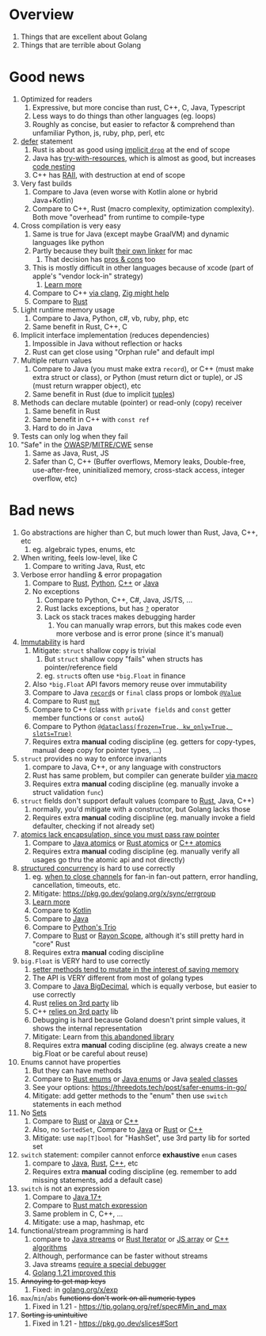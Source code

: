 # Overview

1. Things that are excellent about Golang
1. Things that are terrible about Golang

# Good news

1. Optimized for readers
    1. Expressive, but more concise than rust, C++, C, Java, Typescript
    1. Less ways to do things than other languages (eg. loops)
    1. Roughly as concise, but easier to refactor & comprehend than unfamiliar Python, js, ruby, php, perl, etc
1. [defer](https://go.dev/tour/flowcontrol/12) statement
    1. Rust is about as good using [implicit `drop`](https://doc.rust-lang.org/std/ops/trait.Drop.html) at the end of scope
    1. Java has [try-with-resources](https://docs.oracle.com/javase/tutorial/essential/exceptions/tryResourceClose.html), which is almost as good, but increases [code nesting](https://miro.medium.com/v2/resize:fit:720/1*g4NuK2wpgB5hn_46bvzPmQ.png)
    1. C++ has [RAII](https://en.cppreference.com/w/cpp/language/raii), with destruction at end of scope
1. Very fast builds
    1. Compare to Java (even worse with Kotlin alone or hybrid Java+Kotlin)
    1. Compare to C++, Rust (macro complexity, optimization complexity). Both move "overhead" from runtime to compile-type
1. Cross compilation is very easy
    1. Same is true for Java (except maybe GraalVM) and dynamic languages like python
    1. Partly because they built [their own linker](https://github.com/golang/go/blob/master/src/cmd/link/internal/ld/macho.go) for mac
        1. That decision has [pros & cons](https://www.uber.com/blog/fixing-gos-linker/) too
    1. This is mostly difficult in other languages because of xcode (part of apple's "vendor lock-in" strategy)
        1. [Learn more](https://en.wikipedia.org/wiki/Mach-O)
    1. Compare to C++ [via clang](https://clang.llvm.org/docs/CrossCompilation.html), [Zig might help](https://andrewkelley.me/post/zig-cc-powerful-drop-in-replacement-gcc-clang.html)
    1. Compare to [Rust](https://wapl.es/rust/2019/02/17/rust-cross-compile-linux-to-macos.html/)
1. Light runtime memory usage
    1. Compare to Java, Python, c#, vb, ruby, php, etc
    1. Same benefit in Rust, C++, C
1. Implicit interface implementation (reduces dependencies)
    1. Impossible in Java without reflection or hacks
    1. Rust can get close using "Orphan rule" and default impl
1. Multiple return values
    1. Compare to Java (you must make extra `record`), or C++ (must make extra struct or class), or Python (must return dict or tuple), or JS (must return wrapper object), etc
    1. Same benefit in Rust (due to implicit [tuples](https://doc.rust-lang.org/rust-by-example/primitives/tuples.html))
1. Methods can declare mutable (pointer) or read-only (copy) receiver
    1. Same benefit in Rust
    1. Same benefit in C++ with `const ref`
    1. Hard to do in Java
1. Tests can only log when they fail
1. "Safe" in the [OWASP](https://owasp.org/www-project-top-ten/)/[MITRE/CWE](https://cwe.mitre.org/data/definitions/1337.html) sense    
    1. Same as Java, Rust, JS
    1. Safer than C, C++ (Buffer overflows, Memory leaks, Double-free, use-after-free, uninitialized memory, cross-stack access, integer overflow, etc)


# Bad news
1. Go abstractions are higher than C, but much lower than Rust, Java, C++, etc
    1. eg. algebraic types, enums, etc
1. When writing, feels low-level, like C
    1. Compare to writing Java, Rust, etc    
1. Verbose error handling & error propagation
    1. Compare to [Rust](https://doc.rust-lang.org/rust-by-example/std/result/question_mark.html), [Python](https://docs.python.org/3/library/exceptions.html), [C++](https://cplusplus.com/doc/tutorial/exceptions/) or [Java](https://docs.oracle.com/javase/tutorial/essential/exceptions/index.html)        
    1. No exceptions
        1. Compare to Python, C++, C#, Java, JS/TS, ...
        1. Rust lacks exceptions, but has [`?`](https://doc.rust-lang.org/std/ops/trait.Try.html) operator
        1. Lack os stack traces makes debugging harder
            1. You can manually wrap errors, but this makes code even more verbose and is error prone (since it's manual) 
1. [Immutability](../common/immutability.md) is hard
    1. Mitigate: `struct` shallow copy is trivial
        1. But `struct` shallow copy "fails" when structs has pointer/reference field
        1. eg. `struct`s often use `*big.Float` in finance
    1. Also `*big.Float` API favors memory reuse over immutability
    1. Compare to Java [`record`](https://docs.oracle.com/en/java/javase/17/language/records.html#GUID-6699E26F-4A9B-4393-A08B-1E47D4B2D263)s or `final` class props or lombok [`@Value`](https://projectlombok.org/features/Value)
    1. Compare to Rust [`mut`](https://doc.rust-lang.org/std/keyword.mut.html)
    1. Compare to C++ (class with `private fields` and `const` getter member functions or `const auto&`)
    1. Compare to Python [`@dataclass(frozen=True, kw_only=True, slots=True)`](https://docs.python.org/3/library/dataclasses.html)    
    1. Requires extra **manual** coding discipline (eg. getters for copy-types, manual deep copy for pointer types, ...)
1. `struct` provides no way to enforce invariants
    1. compare to Java, C++, or any language with constructors
    1. Rust has same problem, but compiler can generate builder [via macro](https://docs.rs/derive_builder/latest/derive_builder/)
    1. Requires extra **manual** coding discipline (eg. manually invoke a struct validation `func`)
1. `struct` fields don't support default values (compare to [Rust](https://doc.rust-lang.org/std/default/trait.Default.html), Java, C++)
    1. normally, you'd mitigate with a constructor, but Golang lacks those
    1. Requires extra **manual** coding discipline (eg. manually invoke a field defaulter, checking if not already set)
1. [atomics lack encapsulation, since you must pass raw pointer](https://pkg.go.dev/sync/atomic#AddInt64)
    1. Compare to [Java atomics](https://docs.oracle.com/en/java/javase/20/docs/api/java.base/java/util/concurrent/atomic/package-summary.html) or [Rust atomics](https://doc.rust-lang.org/std/sync/atomic/) or [C++ atomics](https://en.cppreference.com/w/cpp/atomic/atomic)
    1. Requires extra **manual** coding discipline (eg. manually verify all usages go thru the atomic api and not directly)
1. [structured concurrency](https://en.wikipedia.org/wiki/Structured_concurrency) is hard to use correctly
    1. eg. [when to close channels](https://udhos.github.io/golang-concurrency-tricks/) for fan-in fan-out pattern, error handling, cancellation, timeouts, etc.
    1. Mitigate: https://pkg.go.dev/golang.org/x/sync/errgroup
    1. [Learn more](https://vorpus.org/blog/notes-on-structured-concurrency-or-go-statement-considered-harmful/)
    1. Compare to [Kotlin](https://kotlinlang.org/docs/coroutines-basics.html#scope-builder-and-concurrency)
    1. Compare to [Java](https://openjdk.org/jeps/453)
    1. Compare to [Python's Trio](https://github.com/python-trio/trio)
    1. Compare to [Rust](https://rust-lang.github.io/async-book/03_async_await/01_chapter.html) or [Rayon Scope](https://docs.rs/rayon/latest/rayon/fn.scope.html), although it's still pretty hard in "core" Rust
    1. Requires extra **manual** coding discipline
1. `big.Float` is VERY hard to use correctly
    1. [setter methods tend to mutate in the interest of saving memory](https://pkg.go.dev/math/big)
    1. The API is VERY different from most of golang types
    1. Compare to [Java BigDecimal](https://docs.oracle.com/en/java/javase/20/docs/api/java.base/java/math/BigDecimal.html#%3Cinit%3E(java.math.BigInteger)), which is equally verbose, but easier to use correctly
    1. Rust [relies on 3rd party](https://github.com/rust-num/num) lib
    1. C++ [relies on 3rd party](https://gmplib.org/) lib
    1. Debugging is hard because Goland doesn't print simple values, it shows the internal representation
    1. Mitigate: Learn from [this abandoned library](https://github.com/sdcoffey/big)
    1. Requires extra **manual** coding discipline (eg. always create a new big.Float or be careful about reuse)
1. Enums cannot have properties
    1. But they can have methods
    1. Compare to [Rust enums](https://doc.rust-lang.org/book/ch06-01-defining-an-enum.html) or [Java enums](https://docs.oracle.com/javase/tutorial/java/javaOO/enum.html) or Java [sealed classes](https://docs.oracle.com/en/java/javase/20/language/sealed-classes-and-interfaces.html)
    1. See your options: https://threedots.tech/post/safer-enums-in-go/
    1. Mitigate: add getter methods to the "enum" then use `switch` statements in each method
1. No [Sets](https://en.wikipedia.org/wiki/Set_(abstract_data_type))    
    1. Compare to [Rust](https://doc.rust-lang.org/std/collections/struct.HashSet.html) or [Java](https://docs.oracle.com/en/java/javase/20/docs/api/java.base/java/util/Set.html) or [C++](https://cplusplus.com/reference/unordered_set/unordered_set/)
    1. Also, no `SortedSet`, Compare to [Java](https://docs.oracle.com/en/java/javase/20/docs/api/java.base/java/util/SortedSet.html) or [Rust](https://doc.rust-lang.org/stable/std/collections/struct.BTreeSet.html) or [C++](https://en.cppreference.com/w/cpp/container/set)
    1. Mitigate: use `map[T]bool` for "HashSet", use 3rd party lib for sorted set
1. `switch` statement: compiler cannot enforce **exhaustive** `enum` cases
    1. compare to [Java](https://docs.oracle.com/en/java/javase/17/language/switch-expressions.html), [Rust](https://rustc-dev-guide.rust-lang.org/pat-exhaustive-checking.html), [C++](https://abseil.io/tips/147),  etc
    1. Requires extra **manual** coding discipline (eg. remember to add missing statements, add a default case)
1. `switch` is not an expression
    1. Compare to [Java 17+](https://docs.oracle.com/en/java/javase/17/language/switch-expressions.html)
    1. Compare to [Rust match expression](https://doc.rust-lang.org/reference/expressions/match-expr.html)
    1. Same problem in C, C++, ...
    1. Mitigate: use a map, hashmap, etc
1. functional/stream programming is hard
    1. compare to [Java streams](https://docs.oracle.com/en/java/javase/20/docs/api/java.base/java/util/stream/Stream.html) or [Rust Iterator](https://doc.rust-lang.org/std/iter/trait.Iterator.html) or [JS array](https://developer.mozilla.org/en-US/docs/Web/JavaScript/Reference/Global_Objects/Array) or [C++ algorithms](https://en.cppreference.com/w/cpp/algorithm)
    1. Although, performance can be faster without streams
    1. Java streams [require a special debugger](https://www.jetbrains.com/idea/guide/tips/debugging-streams/)
    1. [Golang 1.21 improved this](https://pkg.go.dev/slices)
1. ~~Annoying to get map keys~~
    1. Fixed: in [golang.org/x/exp](https://pkg.go.dev/golang.org/x/exp@v0.0.0-20240707233637-46b078467d37/maps)
1. `max`/`min`/`abs` ~~functions don't work on all numeric types~~
    1. Fixed in 1.21 - https://tip.golang.org/ref/spec#Min_and_max
1. ~~Sorting is unintuitive~~
    1. Fixed in 1.21 - https://pkg.go.dev/slices#Sort
